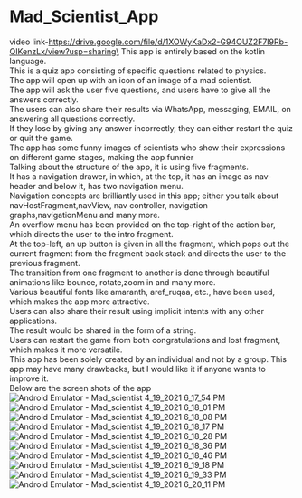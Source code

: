 # Mad_Scientist_App
video link-https://drive.google.com/file/d/1XOWyKaDx2-G94OUZ2F7I9Rb-QIKenzLx/view?usp=sharing\
This app is entirely based on the kotlin language.\
This is a quiz app consisting of specific questions related to physics.\
The app will open up with an icon of an image of a mad scientist.\
The app will ask the user five questions, and users have to give all the answers correctly.\
The users can also share their results via WhatsApp, messaging, EMAIL, on answering all questions correctly.\
If they lose by giving any answer incorrectly, they can either restart the quiz or quit the game.\
The app has some funny images of scientists who show their expressions on different game stages, making the app funnier\
Talking about the structure of the app, it is using five fragments.\
It has a navigation drawer, in which, at the top, it has an image as nav-header and below it, has two navigation menu.\
Navigation concepts are brilliantly used in this app; either you talk about navHostFragment,navView, nav controller, navigation graphs,navigationMenu and many more.\
An overflow menu has been provided on the top-right of the action bar, which directs the user to the intro fragment.\
At the top-left, an up button is given in all the fragment, which pops out the current fragment from the fragment back stack and directs the user to the previous fragment.\
The transition from one fragment to another is done through beautiful animations like bounce, rotate,zoom in and many more.\
Various beautiful fonts like amaranth, aref_ruqaa, etc., have been used, which makes the app more attractive.\
Users can also share their result using implicit intents with any other applications.\
The result would be shared in the form of a string.\
Users can restart the game from both congratulations and lost fragment, which makes it more versatile.\
This app has been solely created by an individual and not by a group. This app may have many drawbacks, but I would like it if anyone wants to improve it.\
Below are the screen shots of the app\
![Android Emulator - Mad_scientist 4_19_2021 6_17_54 PM](https://user-images.githubusercontent.com/76812408/115239118-06da1f80-a13c-11eb-985c-fd10f543d9a0.png)
![Android Emulator - Mad_scientist 4_19_2021 6_18_01 PM](https://user-images.githubusercontent.com/76812408/115239155-0d689700-a13c-11eb-8ec9-ba70a6c15912.png)
![Android Emulator - Mad_scientist 4_19_2021 6_18_08 PM](https://user-images.githubusercontent.com/76812408/115239173-122d4b00-a13c-11eb-9fa9-8f51b2a4ca5b.png)
![Android Emulator - Mad_scientist 4_19_2021 6_18_17 PM](https://user-images.githubusercontent.com/76812408/115239184-15283b80-a13c-11eb-8fa2-e421b59c875e.png)
![Android Emulator - Mad_scientist 4_19_2021 6_18_28 PM](https://user-images.githubusercontent.com/76812408/115239201-18232c00-a13c-11eb-964b-fc9eec7bb4d5.png)
![Android Emulator - Mad_scientist 4_19_2021 6_18_36 PM](https://user-images.githubusercontent.com/76812408/115239224-1eb1a380-a13c-11eb-837c-ddae901beccd.png)
![Android Emulator - Mad_scientist 4_19_2021 6_18_46 PM](https://user-images.githubusercontent.com/76812408/115239232-21ac9400-a13c-11eb-868d-1057d5773aa7.png)
![Android Emulator - Mad_scientist 4_19_2021 6_19_18 PM](https://user-images.githubusercontent.com/76812408/115239241-240eee00-a13c-11eb-935b-b64d6c738502.png)
![Android Emulator - Mad_scientist 4_19_2021 6_19_33 PM](https://user-images.githubusercontent.com/76812408/115239259-27a27500-a13c-11eb-97b0-15fcf0028305.png)
![Android Emulator - Mad_scientist 4_19_2021 6_20_11 PM](https://user-images.githubusercontent.com/76812408/115239273-2a04cf00-a13c-11eb-9b7a-913007a9ee9b.png)

